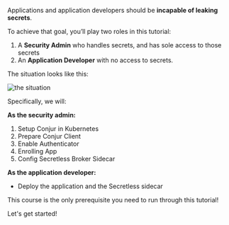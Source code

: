 Applications and application developers should be **incapable of leaking secrets**.

To achieve that goal, you’ll play two roles in this tutorial:

1. A **Security Admin** who handles secrets, and has sole access to those secrets
2. An **Application Developer** with no access to secrets.

The situation looks like this:

![the situation](https://raw.githubusercontent.com/quincycheng/katacoda-scenarios/master/conjur-k8s-secretless/resources/Presentation1.png)

Specifically, we will:

**As the security admin:**

1. Setup Conjur in Kubernetes
2. Prepare Conjur Client
3. Enable Authenticator
4. Enrolling App
5. Config Secretless Broker Sidecar

**As the application developer:**
- Deploy the application and the Secretless sidecar

This course is the only prerequisite you need to run through this tutorial!

Let's get started!
